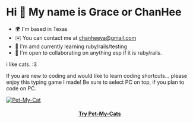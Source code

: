 Hi 👋 My name is Grace or ChanHee 
====================================

* 🌍  I'm based in Texas
* ✉️  You can contact me at [chanheeya@gmail.com](mailto:chanheeya@gmail.com)
* 🧠  I'm amd currently learning ruby/rails/testing
* 🤝  I'm open to collaborating on anything esp if it is ruby/rails.

i like cats. :3

If you are new to coding and would like to learn coding shortcuts... please enjoy this typing game I made!
Be sure to select PC on top, if you plan to code on PC.

[![Pet-My-Cat](https://cdn.discordapp.com/attachments/829614700815319060/941536433934577664/Screen_Shot_2022-02-10_at_9.28.27_PM.png)](https://kokopuffz.github.io/Pet-my-cats/)
<h4 align="center"><a  href="https://kokopuffz.github.io/Pet-my-cats/">Try Pet-My-Cats</a></h4>